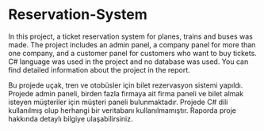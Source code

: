 # Reservation-System

In this project, a ticket reservation system for planes, trains and buses was made. The project includes an admin panel, a company panel for more than one company, and a customer panel for customers who want to buy tickets. C# language was used in the project and no database was used. You can find detailed information about the project in the report.


Bu projede uçak, tren ve otobüsler için bilet rezervasyon sistemi yapıldı. Projede admin paneli, birden fazla firmaya ait firma paneli ve bilet almak isteyen müşteriler için müşteri paneli bulunmaktadır. Projede C# dili kullanılmış olup herhangi bir veritabanı kullanılmamıştır. Raporda proje hakkında detaylı bilgiye ulaşabilirsiniz.
